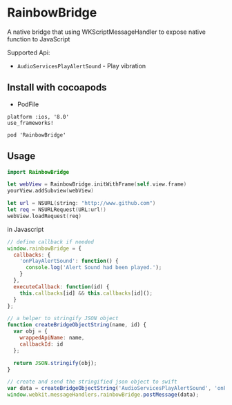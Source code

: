 # RainbowBridge
A native bridge that using WKScriptMessageHandler to expose native function to JavaScript

Supported Api:
* `AudioServicesPlayAlertSound` - Play vibration

## Install with cocoapods
* PodFile
```
platform :ios, '8.0'
use_frameworks!

pod 'RainbowBridge'
```

## Usage
```swift
import RainbowBridge

let webView = RainbowBridge.initWithFrame(self.view.frame)
yourView.addSubview(webView)

let url = NSURL(string: "http://www.github.com")
let req = NSURLRequest(URL:url!)
webView.loadRequest(req)
```

in Javascript
```javascript
// define callback if needed
window.rainbowBridge = {
  callbacks: {
    'onPlayAlertSound': function() {
      console.log('Alert Sound had been played.');
    }
  },
  executeCallback: function(id) {
    this.callbacks[id] && this.callbacks[id]();
  }
};

// a helper to stringify JSON object
function createBridgeObjectString(name, id) {
  var obj = {
    wrappedApiName: name,
    callbackId: id
  };

  return JSON.stringify(obj);
}

// create and send the stringified json object to swift
var data = createBridgeObjectString('AudioServicesPlayAlertSound', 'onPlayAlertSound');
window.webkit.messageHandlers.rainbowBridge.postMessage(data);
```

##
